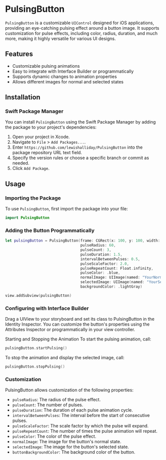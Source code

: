 # PulsingButton

`PulsingButton` is a customizable `UIControl` designed for iOS applications, providing an eye-catching pulsing effect around a button image. It supports customization for pulse effects, including color, radius, duration, and much more, making it highly versatile for various UI designs.

## Features

- Customizable pulsing animations
- Easy to integrate with Interface Builder or programmatically
- Supports dynamic changes to animation properties
- Allows different images for normal and selected states

## Installation

### Swift Package Manager

You can install `PulsingButton` using the Swift Package Manager by adding the package to your project's dependencies:

1. Open your project in Xcode.
2. Navigate to `File` > `Add Packages...`.
3. Enter `https://github.com/lewishalliday/PulsingButton` into the package repository URL text field.
4. Specify the version rules or choose a specific branch or commit as needed.
5. Click `Add Package`.

## Usage

### Importing the Package

To use `PulsingButton`, first import the package into your file:

```swift
import PulsingButton
``` 

### Adding the Button Programmatically

```swift
let pulsingButton = PulsingButton(frame: CGRect(x: 100, y: 100, width: 100, height: 100),
                                  pulseRadius: 60,
                                  pulseCount: 3,
                                  pulseDuration: 1.5,
                                  intervalBetweenPulses: 0.5,
                                  pulseScaleFactor: 2.0,
                                  pulseRepeatCount: Float.infinity,
                                  pulseColor: .blue,
                                  normalImage: UIImage(named: "YourNormalImage"),
                                  selectedImage: UIImage(named: "YourSelectedImage"),
                                  backgroundColor: .lightGray)

view.addSubview(pulsingButton)
``` 

### Configuring with Interface Builder
Drag a UIView to your storyboard and set its class to PulsingButton in the Identity Inspector. You can customize the button's properties using the Attributes Inspector or programmatically in your view controller.

Starting and Stopping the Animation
To start the pulsing animation, call:

```swift
pulsingButton.startPulsing()
``` 
To stop the animation and display the selected image, call:

```swift
pulsingButton.stopPulsing()
``` 
### Customization
PulsingButton allows customization of the following properties:

- `pulseRadius`: The radius of the pulse effect.
- `pulseCount`: The number of pulses.
- `pulseDuration`: The duration of each pulse animation cycle.
- `intervalBetweenPulses`: The interval before the start of consecutive pulses.
- `pulseScaleFactor`: The scale factor by which the pulse will expand.
- `pulseRepeatCount`: The number of times the pulse animation will repeat.
- `pulseColor`: The color of the pulse effect.
- `normalImage`: The image for the button's normal state.
- `selectedImage`: The image for the button's selected state.
- `buttonBackgroundColor`: The background color of the button.

